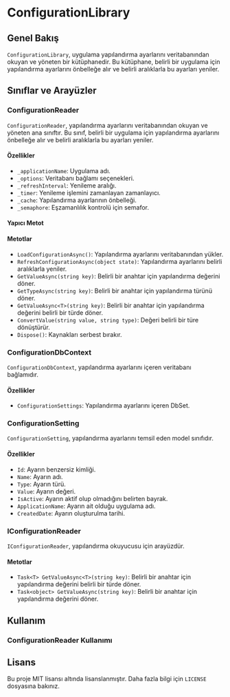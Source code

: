 # ConfigurationLibrary

## Genel Bakış

`ConfigurationLibrary`, uygulama yapılandırma ayarlarını veritabanından okuyan ve yöneten bir kütüphanedir. Bu kütüphane, belirli bir uygulama için yapılandırma ayarlarını önbelleğe alır ve belirli aralıklarla bu ayarları yeniler.

## Sınıflar ve Arayüzler

### ConfigurationReader

`ConfigurationReader`, yapılandırma ayarlarını veritabanından okuyan ve yöneten ana sınıftır. Bu sınıf, belirli bir uygulama için yapılandırma ayarlarını önbelleğe alır ve belirli aralıklarla bu ayarları yeniler.

#### Özellikler

- `_applicationName`: Uygulama adı.
- `_options`: Veritabanı bağlamı seçenekleri.
- `_refreshInterval`: Yenileme aralığı.
- `_timer`: Yenileme işlemini zamanlayan zamanlayıcı.
- `_cache`: Yapılandırma ayarlarının önbelleği.
- `_semaphore`: Eşzamanlılık kontrolü için semafor.

#### Yapıcı Metot


#### Metotlar

- `LoadConfigurationAsync()`: Yapılandırma ayarlarını veritabanından yükler.
- `RefreshConfigurationAsync(object state)`: Yapılandırma ayarlarını belirli aralıklarla yeniler.
- `GetValueAsync(string key)`: Belirli bir anahtar için yapılandırma değerini döner.
- `GetTypeAsync(string key)`: Belirli bir anahtar için yapılandırma türünü döner.
- `GetValueAsync<T>(string key)`: Belirli bir anahtar için yapılandırma değerini belirli bir türde döner.
- `ConvertValue(string value, string type)`: Değeri belirli bir türe dönüştürür.
- `Dispose()`: Kaynakları serbest bırakır.

### ConfigurationDbContext

`ConfigurationDbContext`, yapılandırma ayarlarını içeren veritabanı bağlamıdır.

#### Özellikler

- `ConfigurationSettings`: Yapılandırma ayarlarını içeren DbSet.

### ConfigurationSetting

`ConfigurationSetting`, yapılandırma ayarlarını temsil eden model sınıfıdır.

#### Özellikler

- `Id`: Ayarın benzersiz kimliği.
- `Name`: Ayarın adı.
- `Type`: Ayarın türü.
- `Value`: Ayarın değeri.
- `IsActive`: Ayarın aktif olup olmadığını belirten bayrak.
- `ApplicationName`: Ayarın ait olduğu uygulama adı.
- `CreatedDate`: Ayarın oluşturulma tarihi.

### IConfigurationReader

`IConfigurationReader`, yapılandırma okuyucusu için arayüzdür.

#### Metotlar

- `Task<T> GetValueAsync<T>(string key)`: Belirli bir anahtar için yapılandırma değerini belirli bir türde döner.
- `Task<object> GetValueAsync(string key)`: Belirli bir anahtar için yapılandırma değerini döner.

## Kullanım

### ConfigurationReader Kullanımı


## Lisans

Bu proje MIT lisansı altında lisanslanmıştır. Daha fazla bilgi için `LICENSE` dosyasına bakınız.




